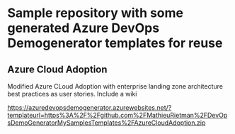 # Sample repository with some generated Azure DevOps Demogenerator templates for reuse

## Azure Cloud Adoption

Modified Azure CLoud Adoption with enterprise landing zone architecture best practices as user stories. Include a wiki

https://azuredevopsdemogenerator.azurewebsites.net/?templateurl=https%3A%2F%2Fgithub.com%2FMathieuRietman%2FDevOpsDemoGeneratorMySamplesTemplates%2FAzureCloudAdoption.zip